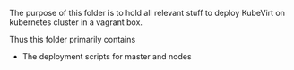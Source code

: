 The purpose of this folder is to hold all relevant stuff to deploy
KubeVirt on kubernetes cluster in a vagrant box.

Thus this folder primarily contains
- The deployment scripts for master and nodes
